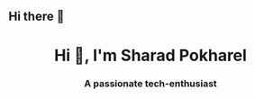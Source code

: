 ## Hi there 👋
<h1 align="center">Hi 👋, I'm Sharad Pokharel</h1>
<h3 align="center">A passionate tech-enthusiast</h3>


<!--
**sharadpokharel108/sharadpokharel108** is a ✨ _special_ ✨ repository because its `README.md` (this file) appears on your GitHub profile.

Here are some ideas to get you started:

- 🔭 I’m currently working on ...
- 🌱 I’m currently learning ...
- 👯 I’m looking to collaborate on ...
- 🤔 I’m looking for help with ...
- 💬 Ask me about ...
- 📫 How to reach me: ...
- 😄 Pronouns: ...
- ⚡ Fun fact: ...
-->
